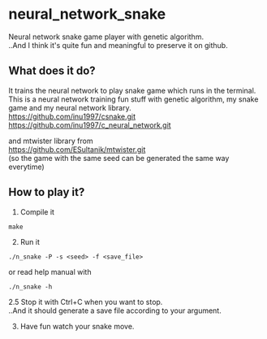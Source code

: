 # neural_network_snake
Neural network snake game player with genetic algorithm.  
..And I think it's quite fun and meaningful to preserve it on github.

## What does it do?
It trains the neural network to play snake game which runs in the terminal.  
This is a neural network training fun stuff with genetic algorithm, my snake game and my neural network library.  
https://github.com/inu1997/csnake.git  
https://github.com/inu1997/c_neural_network.git

and mtwister library from  
https://github.com/ESultanik/mtwister.git  
(so the game with the same seed can be generated the same way everytime)

## How to play it?
1. Compile it
```
make
```
2. Run it
```
./n_snake -P -s <seed> -f <save_file>
```
or read help manual with
```
./n_snake -h
```
2.5 Stop it with Ctrl+C when you want to stop.  
..And it should generate a save file according to your argument.

3. Have fun watch your snake move.
